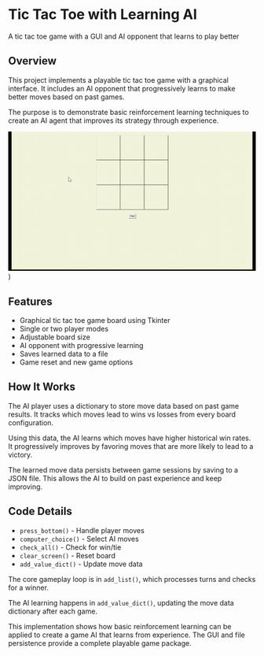 # Tic Tac Toe with Learning AI

A tic tac toe game with a GUI and AI opponent that learns to play better

## Overview

This project implements a playable tic tac toe game with a graphical interface. It includes an AI opponent that progressively learns to make better moves based on past games. 

The purpose is to demonstrate basic reinforcement learning techniques to create an AI agent that improves its strategy through experience.

![tic-tac-toe-preview](https://github.com/MosheBrizel/tic-tac-toe-game-AI/blob/main/tic_tuc_to.gif))

## Features

- Graphical tic tac toe game board using Tkinter
- Single or two player modes  
- Adjustable board size
- AI opponent with progressive learning
- Saves learned data to a file
- Game reset and new game options

## How It Works 

The AI player uses a dictionary to store move data based on past game results. It tracks which moves lead to wins vs losses from every board configuration.

Using this data, the AI learns which moves have higher historical win rates. It progressively improves by favoring moves that are more likely to lead to a victory.

The learned move data persists between game sessions by saving to a JSON file. This allows the AI to build on past experience and keep improving.

## Code Details

- `press_bottom()` - Handle player moves  
- `computer_choice()` - Select AI moves    
- `check_all()` - Check for win/tie
- `clear_screen()` - Reset board  
- `add_value_dict()` - Update move data

The core gameplay loop is in `add_list()`, which processes turns and checks for a winner.

The AI learning happens in `add_value_dict()`, updating the move data dictionary after each game.

This implementation shows how basic reinforcement learning can be applied to create a game AI that learns from experience. The GUI and file persistence provide a complete playable game package.
